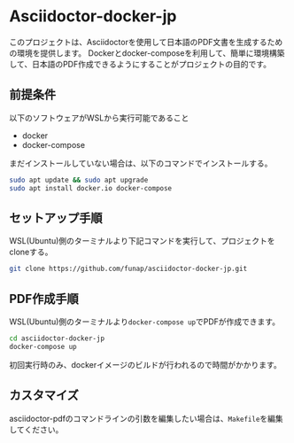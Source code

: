 # Asciidoctor-docker-jp

このプロジェクトは、Asciidoctorを使用して日本語のPDF文書を生成するための環境を提供します。
Dockerとdocker-composeを利用して、簡単に環境構築して、日本語のPDF作成できるようにすることがプロジェクトの目的です。

## 前提条件

以下のソフトウェアがWSLから実行可能であること

- docker
- docker-compose

まだインストールしていない場合は、以下のコマンドでインストールする。
```sh
sudo apt update && sudo apt upgrade
sudo apt install docker.io docker-compose 
```

## セットアップ手順

WSL(Ubuntu)側のターミナルより下記コマンドを実行して、プロジェクトをcloneする。

```sh
git clone https://github.com/funap/asciidoctor-docker-jp.git
```

## PDF作成手順

WSL(Ubuntu)側のターミナルより`docker-compose up`でPDFが作成できます。

```sh
cd asciidoctor-docker-jp
docker-compose up
```
初回実行時のみ、dockerイメージのビルドが行われるので時間がかかります。

## カスタマイズ

asciidoctor-pdfのコマンドラインの引数を編集したい場合は、`Makefile`を編集してください。
